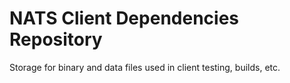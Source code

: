 # NATS Client Dependencies Repository

Storage for binary and data files used in client testing, builds, etc.
